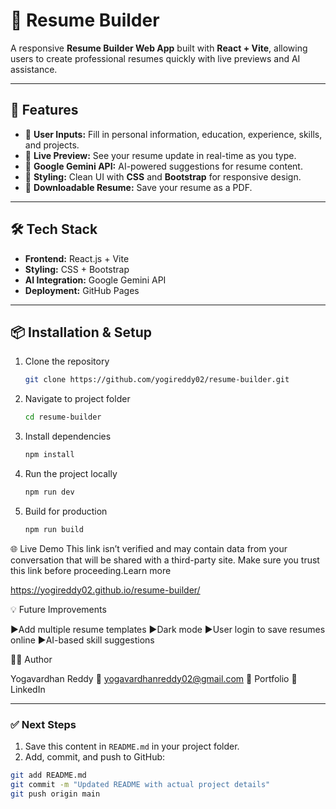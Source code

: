 # 🧩 Resume Builder

A responsive **Resume Builder Web App** built with **React + Vite**, allowing users to create professional resumes quickly with live previews and AI assistance.

---

## 🚀 Features

- 📝 **User Inputs:** Fill in personal information, education, experience, skills, and projects.  
- 👀 **Live Preview:** See your resume update in real-time as you type.  
- 🤖 **Google Gemini API:** AI-powered suggestions for resume content.  
- 🎨 **Styling:** Clean UI with **CSS** and **Bootstrap** for responsive design.  
- 💾 **Downloadable Resume:** Save your resume as a PDF.  

---

## 🛠️ Tech Stack

- **Frontend:** React.js + Vite  
- **Styling:** CSS + Bootstrap  
- **AI Integration:** Google Gemini API  
- **Deployment:** GitHub Pages  

---

## 📦 Installation & Setup

1. Clone the repository  
   ```bash
   git clone https://github.com/yogireddy02/resume-builder.git

2. Navigate to project folder
    ```bash
    cd resume-builder
    
3. Install dependencies
    ```bash
    npm install
    
4. Run the project locally
    ```bash
    npm run dev
    
5. Build for production
    ```bash
    npm run build
    
🌐 Live Demo
This link isn’t verified and may contain data from your conversation that will be shared with a third-party site. Make sure you trust this link before proceeding.Learn more

https://yogireddy02.github.io/resume-builder/

💡 Future Improvements

▶Add multiple resume templates
▶Dark mode
▶User login to save resumes online
▶AI-based skill suggestions


🧑‍💻 Author

Yogavardhan Reddy
📧 yogavardhanreddy02@gmail.com
🔗 Portfolio
🔗 LinkedIn


---

### ✅ Next Steps

1. Save this content in `README.md` in your project folder.  
2. Add, commit, and push to GitHub:
```bash
git add README.md
git commit -m "Updated README with actual project details"
git push origin main
